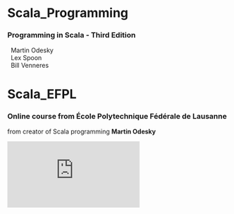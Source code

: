 # Scala_Programming
### Programming in Scala - Third Edition
&nbsp; Martin Odesky  
&nbsp; Lex Spoon  
&nbsp; Bill Venneres  

# Scala_EFPL

### Online course from **École Polytechnique Fédérale de Lausanne**
from creator of Scala programming **Martin Odesky**

<embed src="https://drive.google.com/file/d/1gBMOCnjJdl4ivWpd_1jMQgs3G7UD9gxl/view?usp=sharing" type="application/pdf">
